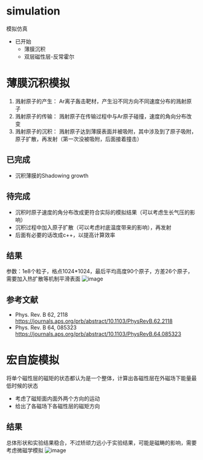 # simulation
模拟仿真
- 已开始
    - 薄膜沉积
    - 双层磁性层-反常霍尔
# 薄膜沉积模拟
1. 溅射原子的产生：  Ar离子轰击靶材，产生沿不同方向不同速度分布的溅射原子
2. 溅射原子的传输：  溅射原子在传输过程中与Ar原子碰撞，速度的角向分布改变
3. 溅射原子的沉积： 溅射原子达到薄膜表面并被吸附，其中涉及到了原子吸附，原子扩散，再发射（第一次没被吸附，后面接着撞击）
## 已完成
- 沉积薄膜的Shadowing growth
## 待完成
- 沉积时原子速度的角分布改成更符合实际的模拟结果（可以考虑生长气压的影响）
- 沉积过程中加入原子扩散（可以考虑衬底温度带来的影响），再发射
- 后面有必要的话改成c++，以提高计算效率

## 结果
参数：1e8个粒子，格点1024*1024，最后平均高度90个原子，方差26个原子，需要加入热扩散等机制平滑表面
![image](https://user-images.githubusercontent.com/56717657/190900739-a6893682-d7dc-469f-baae-522e62403e1e.png)


## 参考文献
- Phys. Rev. B 62, 2118 https://journals.aps.org/prb/abstract/10.1103/PhysRevB.62.2118
- Phys. Rev. B 64, 085323 https://journals.aps.org/prb/abstract/10.1103/PhysRevB.64.085323

# 宏自旋模拟
将单个磁性层的磁矩的状态都认为是一个整体，计算出各磁性层在外磁场下能量最低时候的状态
- 考虑了磁矩面内面外两个方向的运动
- 给出了各磁场下各磁性层的磁矩方向
## 结果
总体形状和实验结果稳合，不过矫顽力远小于实验结果，可能是磁畴的影响，需要考虑微磁学模拟
![image](https://user-images.githubusercontent.com/56717657/191040303-bd615afa-d7cf-4494-9fe6-e172373b1b1c.png)

